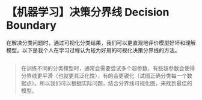 # 【机器学习】决策分界线 Decision Boundary

在解决分类问题时，通过可视化分类结果，我们可以更直观地评价模型好坏和理解模型。以下是我个人在学习过程认为较为好用的可视化决策分界线的方法。

```
```


> 在训练不同的分类模型时，通常会需要尝试多个超参数，有些超参数会使得分界线更平滑（也就更具泛化性），有的会更锐化（试图正确分类每一个数据点）。所以我们可以根据实际问题，结合分界线可视化图，来找到最佳的模型。